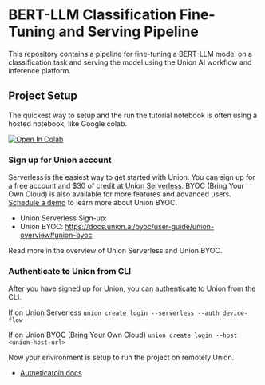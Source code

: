 # BERT-LLM Classification Fine-Tuning and Serving Pipeline

This repository contains a pipeline for fine-tuning a BERT-LLM model on a classification task and serving the model using the Union AI workflow and inference platform. 

## Project Setup
The quickest way to setup and the run the tutorial notebook is often using a hosted notebook, like Google colab.

<a target="_blank" href="https://colab.research.google.com/github/unionai-oss/bert-llm-classification-pipeline/blob/main/tutorial.ipynb">
  <img src="https://colab.research.google.com/assets/colab-badge.svg" alt="Open In Colab"/>
</a>


### Sign up for Union account
Serverless is the easiest way to get started with Union. You can sign up for a free account and $30 of credit at [Union Serverless](https://app.union.ai/signup). BYOC (Bring Your Own Cloud) is also available for more features and advanced users. [Schedule a demo](https://www.union.ai/contact) to learn more about Union BYOC.

- Union Serverless Sign-up: 
- Union BYOC: https://docs.union.ai/byoc/user-guide/union-overview#union-byoc

Read more in the overview of Union Serverless and Union BYOC.

### Authenticate to Union from CLI
After you have signed up for Union, you can authenticate to Union from the CLI.

If on Union Serverless
`union create login --serverless --auth device-flow`

If on Union BYOC (Bring Your Own Cloud)
`union create login --host <union-host-url>`

Now your environment is setup to run the project on remotely Union.

- [Autneticatoin docs](https://docs.union.ai/serverless/api-reference/union-cli#configure-the-union-cli)